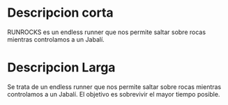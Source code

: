 # Descripcion corta
RUNROCKS es un endless runner que nos permite saltar sobre rocas mientras controlamos a un Jabalí.

# Descripcion Larga
Se trata de un endless runner que nos permite saltar sobre rocas mientras controlamos a un Jabalí. El objetivo es sobrevivir el mayor tiempo posible.

